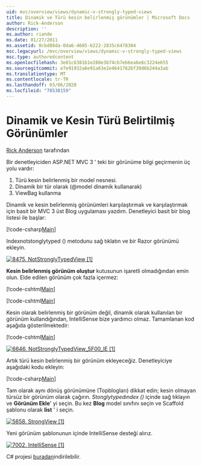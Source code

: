 ```yaml
---
uid: mvc/overview/views/dynamic-v-strongly-typed-views
title: Dinamik ve Türü kesin belirlenmiş görünümler | Microsoft Docs
author: Rick-Anderson
description: ''
ms.author: riande
ms.date: 01/27/2011
ms.assetid: 0cbd88da-0da6-4605-b222-2835c6478304
msc.legacyurl: /mvc/overview/views/dynamic-v-strongly-typed-views
msc.type: authoredcontent
ms.openlocfilehash: 3e81c6381b1e280e3b74cb7eb6ea6e6c3224e655
ms.sourcegitcommit: e7e91932a6e91a63e2e46417626f39d6b244a3ab
ms.translationtype: MT
ms.contentlocale: tr-TR
ms.lasthandoff: 03/06/2020
ms.locfileid: "78538159"
---
```

# <a name="dynamic-v-strongly-typed-views"></a>Dinamik ve Kesin Türü Belirtilmiş Görünümler

[Rick Anderson](https://twitter.com/RickAndMSFT) tarafından

Bir denetleyiciden ASP.NET MVC 3 ' teki bir görünüme bilgi geçirmenin üç yolu vardır:

1. Türü kesin belirlenmiş bir model nesnesi.
2. Dinamik bir tür olarak (@model dinamik kullanarak)
3. ViewBag kullanma

Dinamik ve kesin belirlenmiş görünümleri karşılaştırmak ve karşılaştırmak için basit bir MVC 3 üst Blog uygulaması yazdım. Denetleyici basit bir blog listesi ile başlar:

[!code-csharp[Main](dynamic-v-strongly-typed-views/samples/sample1.cs)]

Indexnotstonglytyped () metodunu sağ tıklatın ve bir Razor görünümü ekleyin.

[![8475. NotStronglyTypedView [1]](dynamic-v-strongly-typed-views/_static/image2.png)](dynamic-v-strongly-typed-views/_static/image1.png)

**Kesin belirlenmiş görünüm oluştur** kutusunun işaretli olmadığından emin olun. Elde edilen görünüm çok fazla içermez:

[!code-cshtml[Main](dynamic-v-strongly-typed-views/samples/sample2.cshtml)]

[!code-cshtml[Main](dynamic-v-strongly-typed-views/samples/sample3.cshtml)]

Kesin olarak belirlenmiş bir görünüm değil, dinamik olarak kullanılan bir görünüm kullandığından, IntelliSense bize yardımcı olmaz. Tamamlanan kod aşağıda gösterilmektedir:

[!code-cshtml[Main](dynamic-v-strongly-typed-views/samples/sample4.cshtml)]

[![6646. NotStronglyTypedView_5F00_IE [1]](dynamic-v-strongly-typed-views/_static/image4.png)](dynamic-v-strongly-typed-views/_static/image3.png)

Artık türü kesin belirlenmiş bir görünüm ekleyeceğiz. Denetleyiciye aşağıdaki kodu ekleyin:

[!code-csharp[Main](dynamic-v-strongly-typed-views/samples/sample5.cs)]

Tam olarak aynı dönüş görünümüne (Topblogları) dikkat edin; kesin olmayan türsüz bir görünüm olarak çağırın. *Stonglytypedındex ()* içinde sağ tıklayın ve **Görünüm Ekle**' yi seçin. Bu kez **Blog** model sınıfını seçin ve Scaffold şablonu olarak **list** ' i seçin.

[![5658. StrongView [1]](dynamic-v-strongly-typed-views/_static/image6.png)](dynamic-v-strongly-typed-views/_static/image5.png)

Yeni görünüm şablonunun içinde IntelliSense desteği alırız.

[![7002. IntelliSense [1]](dynamic-v-strongly-typed-views/_static/image8.png)](dynamic-v-strongly-typed-views/_static/image7.png)

C# projesi [buradan](https://blogs.msdn.com/cfs-file.ashx/__key/CommunityServer-Blogs-Components-WeblogFiles/00-00-01-11-73-SSMS/1817.Mvc3ViewDemo.zip)indirilebilir.
